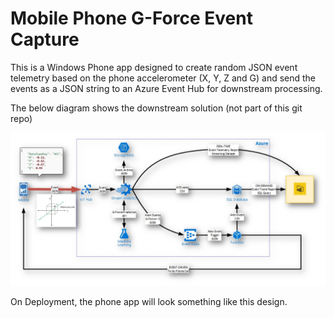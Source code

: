 # Mobile Phone G-Force Event Capture

This is a Windows Phone app designed to create random JSON event telemetry based on the phone accelerometer (X, Y, Z and G) and send the events as a JSON string to an Azure Event Hub for downstream processing.

The below diagram shows the downstream solution (not part of this git repo)

![alt text](https://github.com/rolftesmer/PhoneCaptureGForce/blob/master/media/architecture.jpg)

On Deployment, the phone app will look something like this design.

